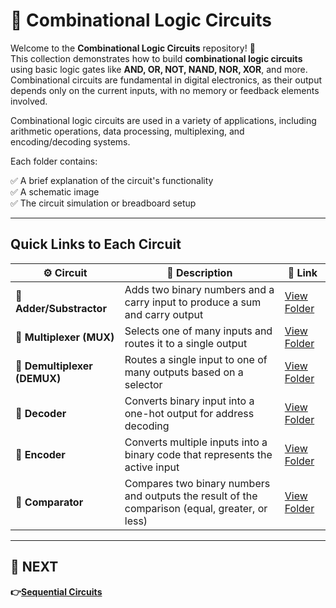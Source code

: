 # 🔌 Combinational Logic Circuits

Welcome to the **Combinational Logic Circuits** repository! 🎉  
This collection demonstrates how to build **combinational logic circuits** using basic logic gates like **AND, OR, NOT, NAND, NOR, XOR**, and more. Combinational circuits are fundamental in digital electronics, as their output depends only on the current inputs, with no memory or feedback elements involved.

Combinational logic circuits are used in a variety of applications, including arithmetic operations, data processing, multiplexing, and encoding/decoding systems.

Each folder contains:

✅ A brief explanation of the circuit's functionality  
✅ A schematic image  
✅ The circuit simulation or breadboard setup  

---

## Quick Links to Each Circuit

| ⚙️ Circuit                      | 📜 Description                                                                     | 🔗 Link                                              |
|----------------------------------|-----------------------------------------------------------------------------------|-----------------------------------------------------|
| **🔲 Adder/Substractor**                | Adds two binary numbers and a carry input to produce a sum and carry output        | [View Folder](./+_-/)                        |
| **🔲 Multiplexer (MUX)**         | Selects one of many inputs and routes it to a single output                        | [View Folder](./MUX/)                       |
| **🔲 Demultiplexer (DEMUX)**     | Routes a single input to one of many outputs based on a selector                   | [View Folder](./DEMUX/)                     |
| **🔲 Decoder**                   | Converts binary input into a one-hot output for address decoding                   | [View Folder](./Decoder/)                           |
| **🔲 Encoder**                   | Converts multiple inputs into a binary code that represents the active input       | [View Folder](./Encoder/)                           |
| **🔲 Comparator**                | Compares two binary numbers and outputs the result of the comparison (equal, greater, or less) | [View Folder](./Comparator/)                        |



---

## 🔹 NEXT  
**👉[Sequential Circuits](../Sequential_Circuit)**

